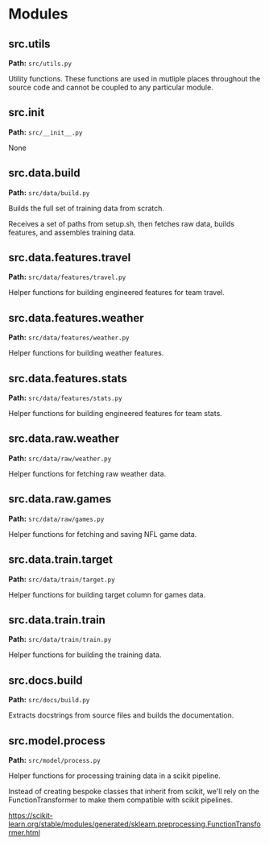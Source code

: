 # Modules

## src.utils
**Path:** `src/utils.py`

Utility functions. These functions are used in mutliple places throughout the source code and cannot be coupled to any particular module.

## src.__init__
**Path:** `src/__init__.py`

None

## src.data.build
**Path:** `src/data/build.py`

Builds the full set of training data from scratch.

Receives a set of paths from setup.sh, then fetches raw data, builds features, and assembles training data.


## src.data.features.travel
**Path:** `src/data/features/travel.py`

Helper functions for building engineered features for team travel.

## src.data.features.weather
**Path:** `src/data/features/weather.py`

Helper functions for building weather features.

## src.data.features.stats
**Path:** `src/data/features/stats.py`

Helper functions for building engineered features for team stats.

## src.data.raw.weather
**Path:** `src/data/raw/weather.py`

Helper functions for fetching raw weather data.

## src.data.raw.games
**Path:** `src/data/raw/games.py`

Helper functions for fetching and saving NFL game data.

## src.data.train.target
**Path:** `src/data/train/target.py`

Helper functions for building target column for games data.

## src.data.train.train
**Path:** `src/data/train/train.py`

Helper functions for building the training data.

## src.docs.build
**Path:** `src/docs/build.py`

Extracts docstrings from source files and builds the documentation.

## src.model.process
**Path:** `src/model/process.py`

Helper functions for processing training data in a scikit pipeline.

Instead of creating bespoke classes that inherit from scikit, we'll rely on the FunctionTransformer to make them compatible with scikit pipelines.

https://scikit-learn.org/stable/modules/generated/sklearn.preprocessing.FunctionTransformer.html


